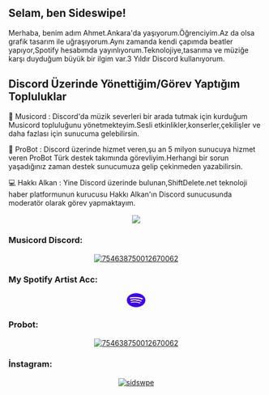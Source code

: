 <h2 align="left">Selam, ben Sideswipe!</h2>
   <p align="left">Merhaba, benim adım Ahmet.Ankara'da yaşıyorum.Öğrenciyim.Az da olsa grafik tasarım ile uğraşıyorum.Aynı zamanda kendi çapımda beatler yapıyor,Spotify hesabımda yayınlıyorum.Teknolojiye,tasarıma ve müziğe karşı duyduğum büyük bir ilgim var.3 Yıldır Discord kullanıyorum.
  <h2 align="left">Discord Üzerinde Yönettiğim/Görev Yaptığım Topluluklar</h2>
 🎵 Musicord : Discord'da müzik severleri bir arada tutmak için kurduğum Musicord topluluğunu yönetmekteyim.Sesli etkinlikler,konserler,çekilişler ve daha fazlası için sunucuma gelebilirsin.
 

🤖 ProBot : Discord üzerinde hizmet veren,şu an 5 milyon sunucuya hizmet veren ProBot Türk destek takımında görevliyim.Herhangi bir sorun yaşadığınız zaman destek sunucumuza gelip çekinmeden yazabilirsin.
 
 💻 Hakkı Alkan : Yine Discord üzerinde bulunan,ShiftDelete.net teknoloji haber platformunun kurucusu Hakkı Alkan'ın Discord sunucusunda moderatör olarak görev yapmaktayım.</p>
  <div align="center">
  <img src="https://spotify-github-profile.vercel.app/api/view?uid=lfcb8fmv080gi4qhpg5qg7mqe&cover_image=true&theme=default&bar_color=000000)](https://github.com/kittinan/spotify-github-profile"<div align="center">
 <h3 align="left">Musicord Discord:</h3>

<p align="left">

<a href="https://discord.gg/musicord" target="blank"><img align="center" src="https://cdn.jsdelivr.net/npm/simple-icons@3.0.1/icons/discord.svg" alt="754638750012670062" height="30" width="40" /></a>

   <h3 align="left">My Spotify Artist Acc:</h3>

<p align="left">

<a href="https://sptfy.com/sideswipe/" target="blank"><img align="center" src="spotify.png" alt="754638750012670062" height="30" width="40" /></a>
</p>

<h3 align="left">Probot:</h3>

<p align="left">

<a href="https://probot.io" target="blank"><img align="center" src="download.ico" alt="754638750012670062" height="30" width="40" /></a>
<h3 align="left"></h3>

   <h3 align="left">İnstagram:</h3>
<a href="https://instagram.com/sidswpe" target="blank"><img align="center" src="https://raw.githubusercontent.com/rahuldkjain/github-profile-readme-generator/master/src/images/icons/Social/instagram.svg" alt="sidswpe" height="30" width="40" /></a>
</p>

